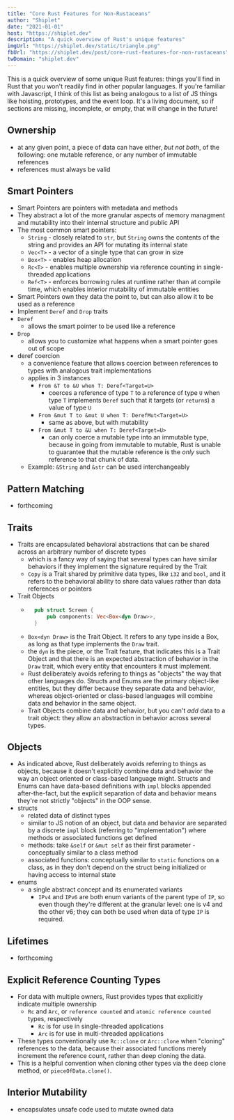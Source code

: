 ```yaml
---
title: "Core Rust Features for Non-Rustaceans"
author: "Shiplet"
date: "2021-01-01"
host: "https://shiplet.dev"
description: "A quick overview of Rust's unique features"
imgUrl: "https://shiplet.dev/static/triangle.png"
fbUrl: "https://shiplet.dev/post/core-rust-features-for-non-rustaceans"
twDomain: "shiplet.dev"
---
```


This is a quick overview of some unique Rust features: things you'll find in Rust that you won't readily find in other popular languages. If you're familiar with Javascript, I think of this list as being analogous to a list of JS things like hoisting, prototypes, and the event loop. It's a living document, so if sections are missing, incomplete, or empty, that will change in the future!

## Ownership
- at any given point, a piece of data can have either, *but not both*, of the following: one mutable reference, or any number of immutable references
- references must always be valid

## Smart Pointers
- Smart Pointers are pointers with metadata and methods
- They abstract a lot of the more granular aspects of memory managment and mutability into their internal structure and public API
- The most common smart pointers:
    - `String` - closely related to `str`, but `String` owns the contents of the string and provides an API for mutating its internal state
    - `Vec<T>` - a vector of a single type that can grow in size
    - `Box<T>` - enables heap allocation
    - `Rc<T>` - enables multiple ownership via reference counting in single-threaded applications
    - `Ref<T>` - enforces borrowing rules at runtime rather than at compile time, which enables interior mutability of immutable entities
- Smart Pointers own they data the point to, but can also allow it to be used as a reference
- Implement `Deref` and `Drop` traits
- `Deref`
    - allows the smart pointer to be used like a reference
- `Drop`
    - allows you to customize what happens when a smart pointer goes out of scope
- deref coercion
    - a convenience feature that allows coercion between references to types with analogous trait implementations
    - applies in 3 instances
        - `From &T to &U when T: Deref<Target=U>`
            - coerces a reference of type `T` to a reference of type `U` when type `T` implements `Deref` such that it targets (or `return`s) a value of type `U`
        - `From &mut T to &mut U when T: DerefMut<Target=U>`
            - same as above, but with mutability
        - `From &mut T to &U when T: Deref<Target=U>`
            - can only coerce a mutable type into an immutable type, because in going from immutable to mutable, Rust is unable to guarantee that the mutable reference is the *only* such reference to that chunk of data.
    - Example: `&String` and `&str` can be used interchangeably

## Pattern Matching
- forthcoming

## Traits
- Traits are encapsulated behavioral abstractions that can be shared across an arbitrary number of discrete types
    - which is a fancy way of saying that several types can have similar behaviors if they implement the signature required by the Trait
    - `Copy` is a Trait shared by primitive data types, like `i32` and `bool`, and it refers to the behavioral ability to share data values rather than data references or pointers
- Trait Objects
    - ```rust
        pub struct Screen {
            pub components: Vec<Box<dyn Draw>>,
        }
      ```
    - `Box<dyn Draw>` is the Trait Object. It refers to any type inside a Box, as long as that type implements the `Draw` trait.
    - the `dyn` is the piece, or the Trait feature, that indicates this is a Trait Object and that there is an expected abstraction of behavior in the `Draw` trait, which every entity that encounters it must implement.
    - Rust deliberately avoids refering to things as "objects" the way that other languages do. Structs and Enums are the primary object-like entities, but they differ because they separate data and behavior, whereas object-oriented or class-based languages will combine data and behavior in the same object.
    - Trait Objects combine data and behavior, but you can't _add_ data to a trait object: they allow an abstraction in behavior across several types.

## Objects
- As indicated above, Rust deliberately avoids referring to things as objects, because it doesn't explicitly combine data and behavior the way an object oriented or class-based language might. Structs and Enums can have data-based definitions with `impl` blocks appended after-the-fact, but the explicit separation of data and behavior means they're not strictly "objects" in the OOP sense.
- structs
    - related data of distinct types
    - similar to JS notion of an object, but data and behavior are separated by a discrete `impl` block (referring to "implementation") where methods or associated functions get defined
    - methods: take `&self` or `&mut self` as their first parameter - conceptually similar to a class method
    - associated functions: conceptually similar to `static` functions on a class, as in they don't depend on the struct being initialized or having access to internal state
- enums
    - a single abstract concept and its enumerated variants
        - `IPv4` and `IPv6` are both enum variants of the parent type of `IP`, so even though they're different at the granular level: one is v4 and the other v6; they can both be used when data of type `IP` is required.

## Lifetimes
- forthcoming

## Explicit Reference Counting Types
- For data with multiple owners, Rust provides types that explicitly indicate multiple ownership
    - `Rc` and `Arc`, or `reference counted` and `atomic reference counted` types, respectively
        - `Rc` is for use in single-threaded applications
        - `Arc` is for use in multi-threaded applications
- These types conventionally use `Rc::clone` or `Arc::clone` when "cloning" references to the data, because their associated functions merely increment the reference count, rather than deep cloning the data.
- This is a helpful convention when cloning other types via the deep clone method, or `pieceOfData.clone()`.

## Interior Mutability
- encapsulates unsafe code used to mutate owned data 